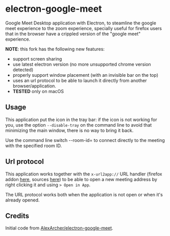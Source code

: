 # electron-google-meet

Google Meet Desktop application with Electron, to steamline the google meet experience to the zoom experience, specially useful for firefox users that in the browser have a crippled version of the "google meet" experience.

**NOTE**: this fork has the following new features:

- support screen sharing
- use latest electron version (no more unsupported chrome version detected)
- properly support window placement (with an invisible bar on the top)
- uses an url protocol to be able to launch it directly from another browser/application.
- **TESTED** only on macOS

## Usage

This application put the icon in the tray bar: if the icon is not working for you, use the option
`--disable-tray` on the command line to avoid that minimizing the main window, there is no way to
bring it back.

Use the command line switch --room-id=<id> to connect directly to the meeting with the specified
room ID.

## Url protocol

This application works together with the `x-url2app://` URL handler (firefox addon [here](https://addons.mozilla.org/firefox/addon/url2app), sources [here](https://github.com/shvchk/url2app#readme)) to be able to open a new meeting address by right clicking it and using `> Open in App`.

The URL protocol works both when the application is not open or when it's already opened.

## Credits

Initial code from [AlexArcher/electron-google-meet](https://github.com/AlexArcher/electron-google-meet).

